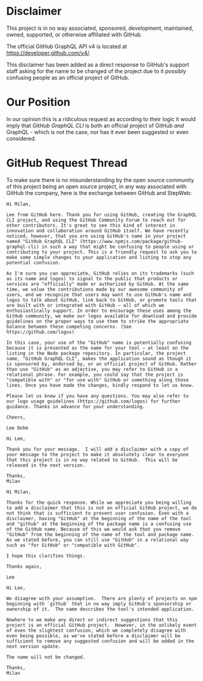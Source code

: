 # Disclaimer

This project is in no way associated, sponsored, development, maintained, owned, supported, or otherwise affiliated with GitHub.

The official GitHub GraphQL API v4 is located at https://developer.github.com/v4/.

This disclaimer has been added as a direct response to GitHub's support staff asking for the name to be changed of the project due to it possibly confusing people as an official project of GitHub.

# Our Position

In our opinion this is a ridiculous request as according to their logic it would imply that _GitHub GraphQL CLI_ is both an official project of GitHub _and_ GraphQL - which is not the case, nor has it ever been suggested or even considered.

# GitHub Request Thread

To make sure there is no misunderstanding by the open source community of this project being an open source project, in any way associated with GitHub the company, here is the exchange between GitHub and StepWeb:

```
Hi Milan,

Lee from GitHub here. Thank you for using GitHub, creating the GraphQL CLI project, and using the GitHub Community Forum to reach out for other contributors. It's great to see this kind of interest in innovation and collaboration around GitHub itself. We have recently noticed, however, that you are using GitHub's name in your project named "GitHub GraphQL CLI" (https://www.npmjs.com/package/github-graphql-cli) in such a way that might be confusing to people using or contributing to your project. This is a friendly request to ask you to make some simple changes to your application and listing to stop any potential confusion.

As I'm sure you can appreciate, GitHub relies on its trademarks (such as its name and logos) to signal to the public that products or services are "officially" made or authorized by GitHub. At the same time, we value the contributions made by our awesome community of users, and we recognize that users may want to use GitHub's name and logos to talk about GitHub, link back to GitHub, or promote tools that are built with or integrated with GitHub — all of which we enthusiastically support. In order to encourage these uses among the GitHub community, we make our logos available for download and provide guidelines on the proper ways to use them to strike the appropriate balance between these competing concerns. (See https://github.com/logos)

In this case, your use of the "GitHub" name is potentially confusing because it is presented as the name for your tool — at least on the listing in the Node package repository. In particular, the project name, "GitHub GraphQL CLI", makes the application sound as though it is sponsored by, endorsed by, or an official project of GitHub. Rather than use "GitHub" as an adjective, you may refer to GitHub in a relational phrase. For example, you could say that the project is "compatible with" or "for use with" GitHub or something along those lines. Once you have made the changes, kindly respond to let us know.

Please let us know if you have any questions. You may also refer to our logo usage guidelines (https://github.com/logos) for further guidance. Thanks in advance for your understanding.

Cheers,

Lee Dohm
```

```
Hi Lee,

Thank you for your message.  I will add a disclaimer with a copy of your message to the project to make it absolutely clear to everyone that this project is in no way related to GitHub.  This will be released in the next version.

Thanks,
Milan
```

```
Hi Milan,

Thanks for the quick response. While we appreciate you being willing to add a disclaimer that this is not an official GitHub project, we do not think that is sufficient to prevent user confusion. Even with a disclaimer, having "GitHub" at the beginning of the name of the tool and "github" at the beginning of the package name is a confusing use of the GitHub name. Because of this we would ask that you remove "GitHub" from the beginning of the name of the tool and package name. As we stated before, you can still use "GitHub" in a relational way such as "for GitHub" or "compatible with GitHub".

I hope this clarifies things.

Thanks again,

Lee
```

```
Hi Lee,

We disagree with your assumption.  There are plenty of projects on npm beginning with `github` that in no way imply GitHub's sponsorship or ownership of it.  The name describes the tool's intended application.

Nowhere to we make any direct or indirect suggestions that this project is an official GitHub project.  However, in the unlikely event of even the slightest confusion, which we completely disagree with even being possible, as we've stated before a disclaimer will be sufficient to remove any suggested confusion and will be added in the next version update.

The name will not be changed.

Thanks,
Milan
```
